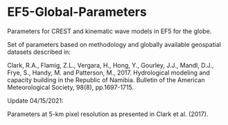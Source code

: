 # EF5-Global-Parameters
Parameters for CREST and kinematic wave models in EF5 for the globe.

Set of parameters based on methodology and globally available geospatial datasets described in:

Clark, R.A., Flamig, Z.L., Vergara, H., Hong, Y., Gourley, J.J., Mandl, D.J., Frye, S., Handy, M. and Patterson, M., 2017. Hydrological modeling and capacity building in the Republic of Namibia. Bulletin of the American Meteorological Society, 98(8), pp.1697-1715.

Update 04/15/2021:

Parameters at 5-km pixel resolution as presented in Clark et al. (2017).
